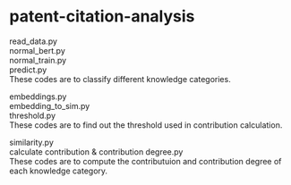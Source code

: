 # patent-citation-analysis
read_data.py  
normal_bert.py   
normal_train.py   
predict.py   
These codes are to classify different knowledge categories.  

embeddings.py   
embedding_to_sim.py   
threshold.py   
These codes are to find out the threshold used in contribution calculation.  

similarity.py   
calculate contribution & contribution degree.py   
These codes are to compute the contributuion and contribution degree of each knowledge category.
